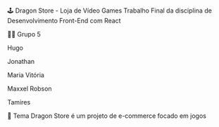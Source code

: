 🕹️ Dragon Store - Loja de Vídeo Games
Trabalho Final da disciplina de Desenvolvimento Front-End com React

👨‍💻 Grupo 5


Hugo

Jonathan

Maria Vitória

Maxxel Robson

Tamires

📌 Tema
Dragon Store é um projeto de e-commerce focado em jogos
